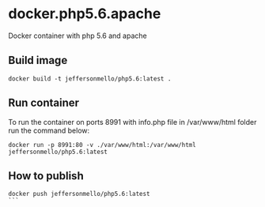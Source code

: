 # docker.php5.6.apache

Docker container with php 5.6 and apache

## Build image

```
docker build -t jeffersonmello/php5.6:latest .
```

## Run container

To run the container on ports 8991 with info.php file in /var/www/html folder run the command below:

```
docker run -p 8991:80 -v ./var/www/html:/var/www/html jeffersonmello/php5.6:latest
```


## How to publish

````
docker push jeffersonmello/php5.6:latest
```
